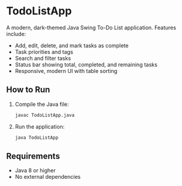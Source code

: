 # TodoListApp

A modern, dark-themed Java Swing To-Do List application. Features include:

- Add, edit, delete, and mark tasks as complete
- Task priorities and tags
- Search and filter tasks
- Status bar showing total, completed, and remaining tasks
- Responsive, modern UI with table sorting

## How to Run

1. Compile the Java file:
   ```sh
   javac TodoListApp.java
   ```
2. Run the application:
   ```sh
   java TodoListApp
   ```

## Requirements
- Java 8 or higher
- No external dependencies
